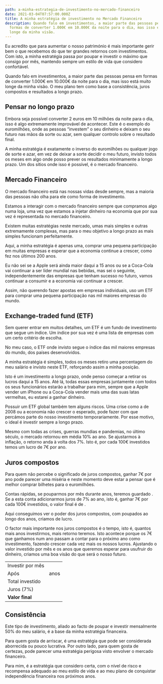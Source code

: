 ```yaml
---
path: a-minha-estrategia-de-investimento-no-mercado-financeiro
date: 2021-03-04T07:57:00.000Z
title: A minha estratégia de investimento no Mercado Financeiro
description: Quando falo em investimentos, a maior parte das pessoas pensa em
  formas de converter 1.000€ em 10.000€ da noite para o dia, mas isso está muito
  longe da minha visão.
---
```


Eu acredito que para aumentar o nosso património é mais importante gerir bem o que recebemos do que ter grandes retornos com investimentos. Com isto, a minha estratégia passa por poupar e investir o máximo que consigo por mês, mantendo sempre um estilo de vida que considero confortável.

Quando falo em investimentos, a maior parte das pessoas pensa em formas de converter 1.000€ em 10.000€ da noite para o dia, mas isso está muito longe da minha visão. O meu plano tem como base a consistência, juros compostos e resultados a longo prazo.

## Pensar no longo prazo

Embora seja possível converter 2 euros em 10 milhões da noite para o dia, isso é algo extremamente improvável de acontecer. Este é o exemplo do euromilhões, onde as pessoas “investem” o seu dinheiro e deixam o seu futuro nas mãos da sorte ou azar, sem qualquer controlo sobre o resultado final.

A minha estratégia é exatamente o inverso do euromilhões ou qualquer jogo de sorte e azar, em vez de deixar a sorte decidir o meu futuro, invisto todos os meses em algo onde posso prever os resultados minimamente a longo prazo. Um dos sítios onde isso é possível, é o mercado financeiro.

## Mercado Financeiro

O mercado financeiro está nas nossas vidas desde sempre, mas a maioria das pessoas não olha para ele como forma de investimento.

Estamos a interagir com o mercado financeiro sempre que compramos algo numa loja, uma vez que estamos a injetar dinheiro na economia que por sua vez é representada no mercado financeiro.

Existem muitas estratégias neste mercado, umas mais simples e outras extremamente complexas, mas para o meu objetivo a longo prazo as mais simples funcionam perfeitamente.

Aqui, a minha estratégia é apenas uma, comprar uma pequena participação em muitas empresas e esperar que a economia continue a crescer, como fez nos últimos 200 anos.

Eu não sei se a Apple será ainda maior daqui a 15 anos ou se a Coca-Cola vai continuar a ser líder mundial nas bebidas, mas sei o seguinte, independentemente das empresas que tenham sucesso no futuro, vamos continuar a consumir e a economia vai continuar a crescer.

Assim, não querendo fazer apostas em empresas individuais, uso um ETF para comprar uma pequena participação nas mil maiores empresas do mundo.

## Exchange-traded fund (ETF)

Sem querer entrar em muitos detalhes, um ETF é um fundo de investimento que segue um índice. Um índice por sua vez é uma lista de empresas com um certo critério de escolha.

No meu caso, o ETF onde invisto segue o índice das mil maiores empresas do mundo, dos países desenvolvidos.

A minha estratégia é simples, todos os meses retiro uma percentagem do meu salário e invisto neste ETF, reforçando assim a minha posição.

Isto é um investimento a longo prazo, onde penso começar a retirar os lucros daqui a 15 anos. Até lá, todas essas empresas juntamente com todos os seus funcionários estarão a trabalhar para mim, sempre que a Apple vender um iPhone ou a Coca-Cola vender mais uma das suas latas vermelhas, eu estarei a ganhar dinheiro.

Possuir um ETF global também tem alguns riscos. Uma crise como a de 2008 ou a economia não crescer o esperado, pode fazer com que percámos parte do nosso investimento temporariamente. Por esse motivo, o ideal é investir sempre a longo prazo.

Mesmo com todas as crises, guerras mundias e pandemias, no último século, o mercado retornou em média 10% ao ano. Se ajustarmos à inflação, o retorno anda à volta dos 7%. Isto é, por cada 100€ investidos temos um lucro de 7€ por ano.

## Juros compostos

Para quem não percebe o significado de juros compostos, ganhar 7€ por ano pode parecer uma miséria e neste momento deve estar a pensar que é melhor comprar bilhetes para o euromilhões.

Contas rápidas, se pouparmos <savings-value editable="true" valuemonth="200"></savings-value> por mês durante <years years="30" editable=true></years> anos, teremos guardado **<compound-interest interest="0"></compound-interest>**. Se a esta conta adicionarmos juros de 7% ao ano, isto é, ganhar 7€ por cada 100€ investidos, o valor final é de **<compound-interest interest="7"></compound-interest>**.

Aqui conseguimos ver o poder dos juros compostos, com <compound-interest interest="0"></compound-interest> poupados ao longo dos <years years="30"></years> anos, criamos **<compound-interest interest="7" difference="true"></compound-interest>** de lucro. 

O factor mais importante nos juros compostos é o tempo, isto é, quantos mais anos investirmos, mais retorno teremos. Isto acontece porque os 7€ que ganhamos num ano passam a contar para o próximo ano como investimento, fazendo crescer cada vez mais os nossos lucros. Ajustando o valor investido por mês e os anos que queremos esperar para usufruir do dinheiro, criamos uma boa visão do que será o nosso futuro.

|                  |                                                                        |
| ---------------- | ---------------------------------------------------------------------- |
| Investir por mês | <savings-value editable="true" valuemonth="200"></savings-value>       |
| Após             | <years years="30" editable=true></years> anos                          |
| Total investido  | <compound-interest interest="0"></compound-interest>                   |
| Juros (7%)       | <compound-interest interest="7" difference="true"></compound-interest> |
| **Valor final**  | **<compound-interest interest="7"></compound-interest>**               |

## Consistência

Este tipo de investimento, aliado ao facto de poupar e investir mensalmente 50% do meu salário, é a base da minha estratégia financeira.

Para quem gosta de arriscar, é uma estratégia que pode ser considerada aborrecida ou pouco lucrativa. Por outro lado, para quem gosta de certezas, pode parecer uma estratégia perigosa visto envolver o mercado financeiro.

Para mim, é a estratégia que considero certa, com o nível de risco e recompensa adequado ao meu estilo de vida e ao meu plano de conquistar independência financeira nos próximos anos.

<savings-value floateditor="true"></savings-value>
<years floateditor="true"></years>

